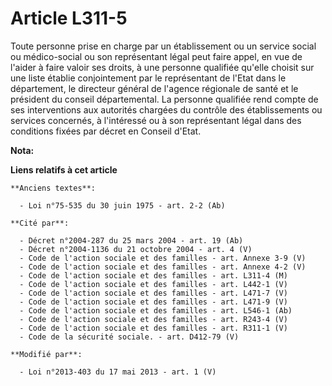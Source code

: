 # Article L311-5

Toute personne prise en charge par un établissement ou un service social ou médico-social ou son représentant légal peut
faire appel, en vue de l'aider à faire valoir ses droits, à une personne qualifiée qu'elle choisit sur une liste établie
conjointement par le représentant de l'Etat dans le département, le directeur général de l'agence régionale de santé et le
président du conseil départemental. La personne qualifiée rend compte de ses interventions aux autorités chargées du contrôle
des établissements ou services concernés, à l'intéressé ou à son représentant légal dans des conditions fixées par décret en
Conseil d'Etat.

**Nota:**



**Liens relatifs à cet article**

	**Anciens textes**:

	  - Loi n°75-535 du 30 juin 1975 - art. 2-2 (Ab)

	**Cité par**:

	  - Décret n°2004-287 du 25 mars 2004 - art. 19 (Ab)
	  - Décret n°2004-1136 du 21 octobre 2004 - art. 4 (V)
	  - Code de l'action sociale et des familles - art. Annexe 3-9 (V)
	  - Code de l'action sociale et des familles - art. Annexe 4-2 (V)
	  - Code de l'action sociale et des familles - art. L311-4 (M)
	  - Code de l'action sociale et des familles - art. L442-1 (V)
	  - Code de l'action sociale et des familles - art. L471-7 (V)
	  - Code de l'action sociale et des familles - art. L471-9 (V)
	  - Code de l'action sociale et des familles - art. L546-1 (Ab)
	  - Code de l'action sociale et des familles - art. R243-4 (V)
	  - Code de l'action sociale et des familles - art. R311-1 (V)
	  - Code de la sécurité sociale. - art. D412-79 (V)

	**Modifié par**:

	  - Loi n°2013-403 du 17 mai 2013 - art. 1 (V)
